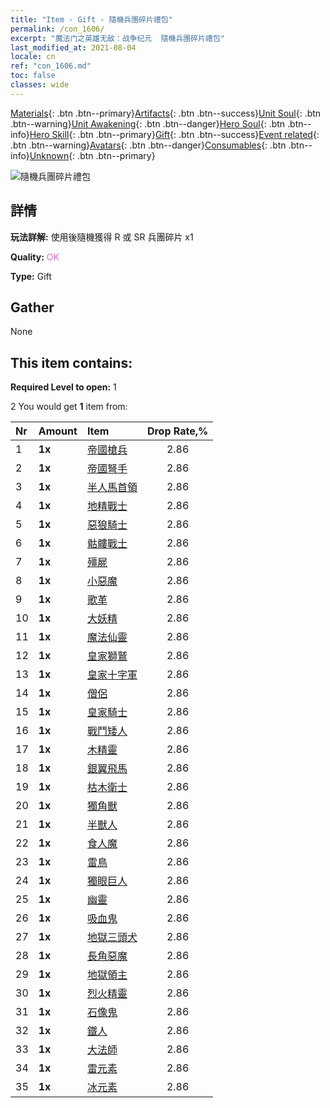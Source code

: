 ```yaml
---
title: "Item - Gift - 隨機兵團碎片禮包"
permalink: /con_1606/
excerpt: "魔法门之英雄无敌：战争纪元  隨機兵團碎片禮包"
last_modified_at: 2021-08-04
locale: cn
ref: "con_1606.md"
toc: false
classes: wide
---
```

 [Materials](/ItemsCN/){: .btn .btn--primary}[Artifacts](/ItemsCN/Artifacts/){: .btn .btn--success}[Unit Soul](/ItemsCN/UnitSoul/){: .btn .btn--warning}[Unit Awakening](/ItemsCN/UnitAwakening/){: .btn .btn--danger}[Hero Soul](/ItemsCN/HeroSoul/){: .btn .btn--info}[Hero Skill](/ItemsCN/HeroSkill/){: .btn .btn--primary}[Gift](/ItemsCN/Gift/){: .btn .btn--success}[Event related](/ItemsCN/Events/){: .btn .btn--warning}[Avatars](/ItemsCN/Avatars/){: .btn .btn--danger}[Consumables](/ItemsCN/Consumables/){: .btn .btn--info}[Unknown](/ItemsCN/Unknown/){: .btn .btn--primary}

 ![隨機兵團碎片禮包](/images/t/i_907222.png)

## 詳情
 **玩法詳解:** 使用後隨機獲得 R 或 SR 兵團碎片 x1

 **Quality:** <span style="color: #DA70D6">OK</span>

 **Type:** Gift

## Gather

  None

## This item contains:

 **Required Level to open:** 1

 2 You would get **1** item  from:

  | Nr | Amount |     Item    | Drop Rate,% |
  |:---|:-------|:------------|:---------:|
  | 1 |  **1x** | [帝國槍兵](/cn/Items/unt_190/) | 2.86 | 
  | 2 |  **1x** | [帝國弩手](/cn/Items/unt_191/) | 2.86 | 
  | 3 |  **1x** | [半人馬首領](/cn/Items/unt_199/) | 2.86 | 
  | 4 |  **1x** | [地精戰士](/cn/Items/unt_217/) | 2.86 | 
  | 5 |  **1x** | [惡狼騎士](/cn/Items/unt_218/) | 2.86 | 
  | 6 |  **1x** | [骷髏戰士](/cn/Items/unt_208/) | 2.86 | 
  | 7 |  **1x** | [殭屍](/cn/Items/unt_209/) | 2.86 | 
  | 8 |  **1x** | [小惡魔](/cn/Items/unt_226/) | 2.86 | 
  | 9 |  **1x** | [歌革](/cn/Items/unt_227/) | 2.86 | 
  | 10 |  **1x** | [大妖精](/cn/Items/unt_235/) | 2.86 | 
  | 11 |  **1x** | [魔法仙靈](/cn/Items/unt_262/) | 2.86 | 
  | 12 |  **1x** | [皇家獅鷲](/cn/Items/unt_192/) | 2.86 | 
  | 13 |  **1x** | [皇家十字軍](/cn/Items/unt_193/) | 2.86 | 
  | 14 |  **1x** | [僧侶](/cn/Items/unt_194/) | 2.86 | 
  | 15 |  **1x** | [皇家騎士](/cn/Items/unt_195/) | 2.86 | 
  | 16 |  **1x** | [戰鬥矮人](/cn/Items/unt_200/) | 2.86 | 
  | 17 |  **1x** | [木精靈](/cn/Items/unt_201/) | 2.86 | 
  | 18 |  **1x** | [銀翼飛馬](/cn/Items/unt_202/) | 2.86 | 
  | 19 |  **1x** | [枯木衛士](/cn/Items/unt_203/) | 2.86 | 
  | 20 |  **1x** | [獨角獸](/cn/Items/unt_204/) | 2.86 | 
  | 21 |  **1x** | [半獸人](/cn/Items/unt_219/) | 2.86 | 
  | 22 |  **1x** | [食人魔](/cn/Items/unt_220/) | 2.86 | 
  | 23 |  **1x** | [雷鳥](/cn/Items/unt_221/) | 2.86 | 
  | 24 |  **1x** | [獨眼巨人](/cn/Items/unt_222/) | 2.86 | 
  | 25 |  **1x** | [幽靈](/cn/Items/unt_210/) | 2.86 | 
  | 26 |  **1x** | [吸血鬼](/cn/Items/unt_211/) | 2.86 | 
  | 27 |  **1x** | [地獄三頭犬](/cn/Items/unt_228/) | 2.86 | 
  | 28 |  **1x** | [長角惡魔](/cn/Items/unt_229/) | 2.86 | 
  | 29 |  **1x** | [地獄領主](/cn/Items/unt_230/) | 2.86 | 
  | 30 |  **1x** | [烈火精靈](/cn/Items/unt_231/) | 2.86 | 
  | 31 |  **1x** | [石像鬼](/cn/Items/unt_236/) | 2.86 | 
  | 32 |  **1x** | [鐵人](/cn/Items/unt_237/) | 2.86 | 
  | 33 |  **1x** | [大法師](/cn/Items/unt_238/) | 2.86 | 
  | 34 |  **1x** | [雷元素](/cn/Items/unt_263/) | 2.86 | 
  | 35 |  **1x** | [冰元素](/cn/Items/unt_264/) | 2.86 | 
